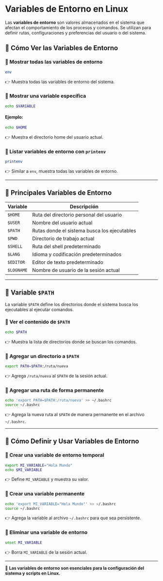 # Variables de Entorno en Linux

Las **variables de entorno** son valores almacenados en el sistema que afectan el comportamiento de los procesos y comandos. Se utilizan para definir rutas, configuraciones y preferencias del usuario o del sistema.

## 📌 **Cómo Ver las Variables de Entorno**

### 🔹 Mostrar todas las variables de entorno
```bash
env
```
👉 Muestra todas las variables de entorno del sistema.

### 🔹 Mostrar una variable específica
```bash
echo $VARIABLE
```
#### **Ejemplo:**
```bash
echo $HOME
```
👉 Muestra el directorio home del usuario actual.

### 🔹 Listar variables de entorno con `printenv`
```bash
printenv
```
👉 Similar a `env`, muestra todas las variables de entorno.

---

## 📌 **Principales Variables de Entorno**

| Variable | Descripción |
|----------|------------|
| `$HOME`  | Ruta del directorio personal del usuario |
| `$USER`  | Nombre del usuario actual |
| `$PATH`  | Rutas donde el sistema busca los ejecutables |
| `$PWD`   | Directorio de trabajo actual |
| `$SHELL` | Ruta del shell predeterminado |
| `$LANG`  | Idioma y codificación predeterminados |
| `$EDITOR` | Editor de texto predeterminado |
| `$LOGNAME` | Nombre de usuario de la sesión actual |

---

## 📌 **Variable `$PATH`**
La variable `$PATH` define los directorios donde el sistema busca los ejecutables al ejecutar comandos.

### 🔹 Ver el contenido de `$PATH`
```bash
echo $PATH
```
👉 Muestra la lista de directorios donde se buscan los comandos.

### 🔹 Agregar un directorio a `$PATH`
```bash
export PATH=$PATH:/ruta/nueva
```
👉 Agrega `/ruta/nueva` al `$PATH` de la sesión actual.

### 🔹 Agregar una ruta de forma permanente
```bash
echo 'export PATH=$PATH:/ruta/nueva' >> ~/.bashrc
source ~/.bashrc
```
👉 Agrega la nueva ruta al `$PATH` de manera permanente en el archivo `~/.bashrc`.

---

## 📌 **Cómo Definir y Usar Variables de Entorno**

### 🔹 Crear una variable de entorno temporal
```bash
export MI_VARIABLE="Hola Mundo"
echo $MI_VARIABLE
```
👉 Define `MI_VARIABLE` y muestra su valor.

### 🔹 Crear una variable permanente
```bash
echo 'export MI_VARIABLE="Hola Mundo"' >> ~/.bashrc
source ~/.bashrc
```
👉 Agrega la variable al archivo `~/.bashrc` para que sea persistente.

### 🔹 Eliminar una variable de entorno
```bash
unset MI_VARIABLE
```
👉 Borra `MI_VARIABLE` de la sesión actual.

---

🚀 **Las variables de entorno son esenciales para la configuración del sistema y scripts en Linux.**
